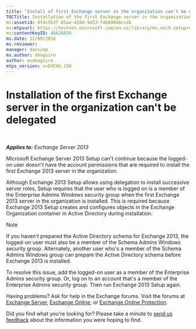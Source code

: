 ```yaml
---
title: "Install of first Exchange server in the organization can't be delegated"
TOCTitle: Installation of the first Exchange server in the organization can't be delegated
ms:assetid: 0f4c5b2f-85ae-4160-9a53-f4b890d8ccdb
ms:mtpsurl: https://technet.microsoft.com/en-us/library/ms.exch.setupreadiness.delegatedfrontendtransportfirstinstall(v=EXCHG.150)
ms:contentKeyID: 46628810
ms.date: 12/09/2016
ms.reviewer: 
manager: dansimp
ms.author: dmaguire
author: msdmaguire
mtps_version: v=EXCHG.150
---
```


# Installation of the first Exchange server in the organization can't be delegated

 

_**Applies to:** Exchange Server 2013_

Microsoft Exchange Server 2013 Setup can't continue because the logged-on user doesn't have the account permissions that are required to install the first Exchange 2013 server in the organization.

Although Exchange 2013 Setup allows using delegation to install successive server roles, Setup requires that the user who is logged on is a member of the Enterprise Admins Windows security group when the first Exchange 2013 server in the organization is installed. This is required because Exchange 2013 Setup creates and configures objects in the Exchange Organization container in Active Directory during installation.

> [!NOTE]
> If you haven't prepared the Active Directory schema for Exchange 2013, the logged-on user must also be a member of the Schema Admins Windows security group. Alternately, another user who's a member of the Schema Admins Windows group can prepare the Active Directory schema before Exchange 2013 is installed.

To resolve this issue, add the logged-on user as a member of the Enterprise Admins security group. Or, log on to an account that's a member of the Enterprise Admins security group. Then run Exchange 2013 Setup again.

Having problems? Ask for help in the Exchange forums. Visit the forums at [Exchange Server](https://go.microsoft.com/fwlink/p/?linkid=60612), [Exchange Online](https://go.microsoft.com/fwlink/p/?linkid=267542), or [Exchange Online Protection](https://go.microsoft.com/fwlink/p/?linkid=285351).

Did you find what you're looking for? Please take a minute to [send us feedback](mailto:exsetuphelpfeedback@microsoft.com?subject=exchange%202013%20setup%20help%20feedback) about the information you were hoping to find.
